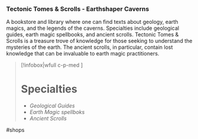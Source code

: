 ### Tectonic Tomes & Scrolls - Earthshaper Caverns

A bookstore and library where one can find texts about geology, earth magics, and the legends of the caverns. Specialties include geological guides, earth magic spellbooks, and ancient scrolls. Tectonic Tomes & Scrolls is a treasure trove of knowledge for those seeking to understand the mysteries of the earth. The ancient scrolls, in particular, contain lost knowledge that can be invaluable to earth magic practitioners.

> [!infobox|wfull  c-p-med ]
>   # Specialties
>   - *Geological Guides*
>   - *Earth Magic spellboks*
>   - *Ancient Scrolls*

#shops